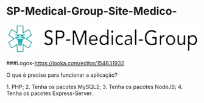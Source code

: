 # SP-Medical-Group-Site-Medico-

<img src="/views/assets/SP-Medical Group/assets/img/logo.png">

###Logos-https://looka.com/editor/154631932


O que é preciso para funcionar a aplicação?
<p>
1. PHP;
2. Tenha os pacotes MySQL2;
3. Tenha os pacotes NodeJS;
4. Tenha os pacotes Express-Server.
</p>
   
